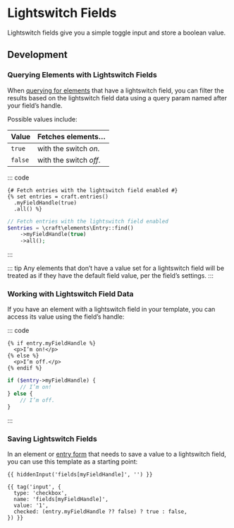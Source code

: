 # Lightswitch Fields

Lightswitch fields give you a simple toggle input and store a boolean value.

<!-- more -->

## Development

### Querying Elements with Lightswitch Fields

When [querying for elements](../../development/element-queries.md) that have a lightswitch field, you can filter the results based on the lightswitch field data using a query param named after your field’s handle.

Possible values include:

| Value | Fetches elements…
| - | -
| `true` | with the switch _on_.
| `false` | with the switch _off_.

::: code
```twig
{# Fetch entries with the lightswitch field enabled #}
{% set entries = craft.entries()
  .myFieldHandle(true)
  .all() %}
```
```php
// Fetch entries with the lightswitch field enabled
$entries = \craft\elements\Entry::find()
    ->myFieldHandle(true)
    ->all();
```
:::

::: tip
Any elements that don’t have a value set for a lightswitch field will be treated as if they have the default field value, per the field’s settings.
:::

### Working with Lightswitch Field Data

If you have an element with a lightswitch field in your template, you can access its value using the field’s handle:

::: code
```twig
{% if entry.myFieldHandle %}
  <p>I’m on!</p>
{% else %}
  <p>I’m off.</p>
{% endif %}
```
```php
if ($entry->myFieldHandle) {
    // I’m on!
} else {
    // I’m off.
}
```
:::

### Saving Lightswitch Fields

In an element or [entry form](kb:entry-form) that needs to save a value to a lightswitch field, you can use this template as a starting point:

```twig
{{ hiddenInput('fields[myFieldHandle]', '') }}

{{ tag('input', {
  type: 'checkbox',
  name: 'fields[myFieldHandle]',
  value: '1',
  checked: (entry.myFieldHandle ?? false) ? true : false,
}) }}
```
